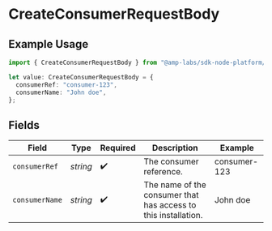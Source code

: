 # CreateConsumerRequestBody

## Example Usage

```typescript
import { CreateConsumerRequestBody } from "@amp-labs/sdk-node-platform/models/operations";

let value: CreateConsumerRequestBody = {
  consumerRef: "consumer-123",
  consumerName: "John doe",
};
```

## Fields

| Field                                                          | Type                                                           | Required                                                       | Description                                                    | Example                                                        |
| -------------------------------------------------------------- | -------------------------------------------------------------- | -------------------------------------------------------------- | -------------------------------------------------------------- | -------------------------------------------------------------- |
| `consumerRef`                                                  | *string*                                                       | :heavy_check_mark:                                             | The consumer reference.                                        | consumer-123                                                   |
| `consumerName`                                                 | *string*                                                       | :heavy_check_mark:                                             | The name of the consumer that has access to this installation. | John doe                                                       |